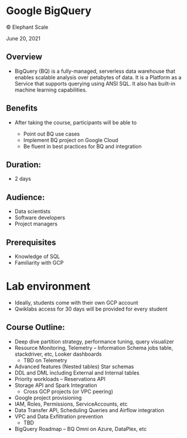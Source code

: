 # Google BigQuery
© Elephant Scale

June 20, 2021

## Overview

* BigQuery (BQ) is a fully-managed, serverless data warehouse that enables scalable analysis over petabytes of data. It is a Platform as a Service that supports querying using ANSI SQL. It also has built-in machine learning capabilities.

## Benefits

* After taking the course, participants will be able to

  - Point out BQ use cases
  - Implement BQ project on Google Cloud
  - Be fluent in best practices for BQ and integration

## Duration:

* 2 days

## Audience:
* Data scientists
* Software developers
* Project managers

## Prerequisites

* Knowledge of SQL
* Familiarity with GCP

# Lab environment

* Ideally, students come with their own GCP account
* Qwiklabs access for 30 days will be provided for every student

## Course Outline:

* Deep dive partition strategy, performance tuning, query visualizer
* Resource Monitoring, Telemetry – Information Schema jobs table, stackdriver, etc, Looker dashboards
  * TBD on Telemetry
* Advanced features (Nested tables) Star schemas
* DDL and DML including External and Internal tables
* Priority workloads – Reservations API
* Storage API and Spark Integration
  * Cross GCP projects (or VPC peering)
* Google project provisioning
* IAM, Roles, Permissions, ServiceAccounts, etc
* Data Transfer API, Scheduling Queries and Airflow integration
* VPC and Data Exfiltration prevention
  * TBD  
* BigQuery Roadmap – BQ Omni on Azure, DataPlex, etc
